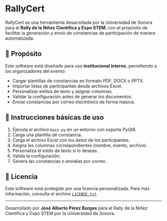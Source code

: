 # RallyCert

RallyCert es una herramienta desarrollada por la Universidad de Sonora para el **Rally de la Niñez Científica y Expo STEM**, con el propósito de facilitar la generación y envío de constancias de participación de manera automatizada.

## 🎯 Propósito

Este software está diseñado para uso **institucional interno**, permitiendo a los organizadores del evento:

- Cargar plantillas de constancias en formato PDF, DOCX o PPTX.
- Importar listas de participantes desde archivos Excel.
- Personalizar estilos de texto y asignar columnas.
- Validar la configuración antes de generar los documentos.
- Enviar constancias por correo electrónico de forma masiva.

## 🚀 Instrucciones básicas de uso

1. Ejecuta el archivo `main.py` en un entorno con soporte PyQt6.
2. Carga una plantilla de constancia.
3. Carga el archivo Excel con los datos de los participantes.
4. Asigna las columnas correspondientes (nombre, evento, archivo).
5. Personaliza el estilo de texto si lo deseas.
6. Valida la configuración.
7. Genera las constancias o envíalas por correo.

## 📄 Licencia

Este software está protegido por una licencia personalizada. Para más información, consulta el archivo [`LICENSE.txt`](LICENSE.txt).

---

Desarrollado por **José Alberto Pérez Burgos** para el Rally de la Niñez Científica y Expo STEM por la Universidad de Sonora.
